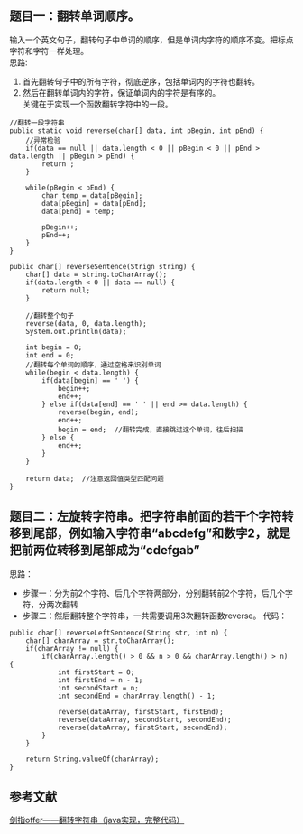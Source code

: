 ## 题目一：翻转单词顺序。  
输入一个英文句子，翻转句子中单词的顺序，但是单词内字符的顺序不变。把标点字符和字符一样处理。  
思路:
1. 首先翻转句子中的所有字符，彻底逆序，包括单词内的字符也翻转。
2. 然后在翻转单词内的字符，保证单词内的字符是有序的。   
关键在于实现一个函数翻转字符中的一段。   
```
//翻转一段字符串
public static void reverse(char[] data, int pBegin, int pEnd) {
    //异常检验
    if(data == null || data.length < 0 || pBegin < 0 || pEnd > data.length || pBegin > pEnd) {
        return ;
    }
    
    while(pBegin < pEnd) {
        char temp = data[pBegin];
        data[pBegin] = data[pEnd];
        data[pEnd] = temp;
        
        pBegin++;
        pEnd++;
    }
}

public char[] reverseSentence(Strign string) {
    char[] data = string.toCharArray();
    if(data.length < 0 || data == null) {
        return null;
    }
    
    //翻转整个句子
    reverse(data, 0, data.length);
    System.out.println(data);
    
    int begin = 0;
    int end = 0;
    //翻转每个单词的顺序，通过空格来识别单词
    while(begin < data.length) {
        if(data[begin] == ' ') {
            begin++;
            end++;
        } else if(data[end] == ' ' || end >= data.length) {
            reverse(begin, end); 
            end++;
            begin = end;  //翻转完成，直接跳过这个单词，往后扫描
        } else {
            end++;
        }
    }
    
    return data;  //注意返回值类型匹配问题
}
```

## 题目二：左旋转字符串。把字符串前面的若干个字符转移到尾部，例如输入字符串“abcdefg”和数字2，就是把前两位转移到尾部成为“cdefgab”
思路：
* 步骤一：分为前2个字符、后几个字符两部分，分别翻转前2个字符，后几个字符，分两次翻转
* 步骤二：然后翻转整个字符串，一共需要调用3次翻转函数reverse。
代码：
```
public char[] reverseLeftSentence(String str, int n) {
    char[] charArray = str.toCharArray();
    if(charArray != null) {
        if(charArray.length() > 0 && n > 0 && charArray.length() > n) {
            int firstStart = 0;
            int firstEnd = n - 1;
            int secondStart = n;
            int secondEnd = charArray.length() - 1;
            
            reverse(dataArray, firstStart, firstEnd);
            reverse(dataArray, secondStart, secondEnd);
            reverse(dataArray, firstStart, secondEnd);
        }
    }
     
    return String.valueOf(charArray);
}
```

## 参考文献
[剑指offer——翻转字符串（java实现，完整代码）](https://blog.csdn.net/Ysunflower/article/details/82390223)
